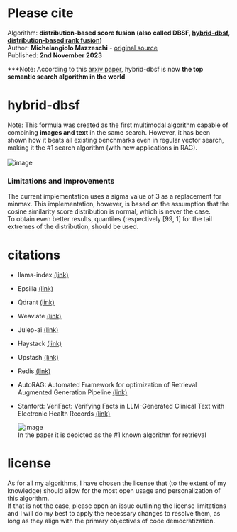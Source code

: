 # Please cite
Algorithm: **distribution-based score fusion (also called DBSF, [hybrid-dbsf](https://arxiv.org/html/2410.20878v1), [distribution-based rank fusion](https://github.com/deepset-ai/haystack/issues/7914))**<br>
Author: **Michelangiolo Mazzeschi** - [original source](https://medium.com/plain-simple-software/distribution-based-score-fusion-dbsf-a-new-approach-to-vector-search-ranking-f87c37488b18)<br>
Published: **2nd November 2023**

***Note: According to this [arxiv paper](https://arxiv.org/html/2410.20878v1), hybrid-dbsf is now **the top semantic search algorithm in the world**<br>

# hybrid-dbsf
Note: This formula was created as the first multimodal algorithm capable of combining **images and text** in the same search. However, it has been shown how it beats all existing benchmarks even in regular vector search, making it the #1 search algorithm (with new applications in RAG).
<br><br>
![image](https://github.com/user-attachments/assets/36e12dba-670f-4e94-a031-8d586b4c02f3)

### Limitations and Improvements
The current implementation uses a sigma value of 3 as a replacement for minmax. This implementation, however, is based on the assumption that the cosine similarity score distribution is normal, which is never the case.<br>
To obtain even better results, quantiles (respectively [99, 1] for the tail extremes of the distribution, should be used.

# citations

- llama-index [(link)](https://docs.llamaindex.ai/en/stable/examples/retrievers/relative_score_dist_fusion/)
- Epsilla [(link)](https://epsilla-inc.gitbook.io/epsilladb/epsilla-vector-database/advanced-topics/hybrid-search)
- Qdrant [(link)](https://qdrant.tech/documentation/concepts/hybrid-queries/)
- Weaviate [(link)](https://haystack.deepset.ai/release-notes/2.3.0)
- Julep-ai [(link)](https://github.com/julep-ai/julep/blob/704fdf9b3035263800408ac46b9708a973d26b59/agents-api/agents_api/models/docs/search_docs_hybrid.py#L15)
- Haystack [(link)](https://github.com/deepset-ai/haystack/issues/7914)
- Upstash [(link)](https://upstash.com/docs/vector/features/hybridindexes)
- Redis [(link)](https://github.com/redis-developer/hybrid-js)
- AutoRAG: Automated Framework for optimization of Retrieval Augmented Generation Pipeline [(link)](https://arxiv.org/html/2410.20878v1)
- Stanford: VeriFact: Verifying Facts in LLM-Generated Clinical Text with Electronic Health Records [(link)](https://arxiv.org/abs/2501.16672#:~:text=VeriFact%20is%20an%20artificial%20intelligence,electronic%20health%20record%20(EHR).)

  ![image](https://github.com/user-attachments/assets/816af563-e139-40f4-9f80-565f41fccb47)<br>
  In the paper it is depicted as the #1 known algorithm for retrieval

# license
As for all my algorithms, I have chosen the license that (to the extent of my knowledge) should allow for the most open usage and personalization of this algorithm.<br>
If that is not the case, please open an issue outlining the license limitations and I will do my best to apply the necessary changes to resolve them, as long as they align with the primary objectives of code democratization. 
